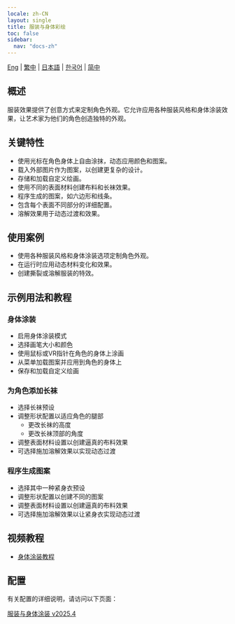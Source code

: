 ```yaml
---
locale: zh-CN
layout: single
title: 服装与身体彩绘
toc: false
sidebar:
  nav: "docs-zh"
---
```

[Eng](/dancexr/features/outfit) | [繁中](/tw/dancexr/features/outfit) | [日本語](/jp/dancexr/features/outfit) | [한국어](/kr/dancexr/features/outfit) | [简中](/zh/dancexr/features/outfit)

## 概述
服装效果提供了创意方式来定制角色外观。它允许应用各种服装风格和身体涂装效果，让艺术家为他们的角色创造独特的外观。

## 关键特性
- 使用光标在角色身体上自由涂抹，动态应用颜色和图案。
- 载入外部图片作为图案，以创建更复杂的设计。
- 存储和加载自定义绘画。
- 使用不同的表面材料创建布料和长袜效果。
- 程序生成的图案，如六边形和线条。
- 包含每个表面不同部分的详细配置。
- 溶解效果用于动态过渡和效果。

## 使用案例
- 使用各种服装风格和身体涂装选项定制角色外观。
- 在运行时应用动态材料变化和效果。
- 创建撕裂或溶解服装的特效。

## 示例用法和教程

### 身体涂装
- 启用身体涂装模式
- 选择画笔大小和颜色
- 使用鼠标或VR指针在角色的身体上涂画
- 从菜单加载图案并应用到角色的身体上
- 保存和加载自定义绘画

### 为角色添加长袜
- 选择长袜预设
- 调整形状配置以适应角色的腿部
    - 更改长袜的高度
    - 更改长袜顶部的角度
- 调整表面材料设置以创建逼真的布料效果
- 可选择施加溶解效果以实现动态过渡

### 程序生成图案
- 选择其中一种紧身衣预设
- 调整形状配置以创建不同的图案
- 调整表面材料设置以创建逼真的布料效果
- 可选择施加溶解效果以让紧身衣实现动态过渡

## 视频教程
- [身体涂装教程](https://www.youtube.com/watch?v=chHk9--cUYE)

## 配置

有关配置的详细说明，请访问以下页面：

[服装与身体涂装 v2025.4](/dancexr/menu/2025.4/actor/outfit)
